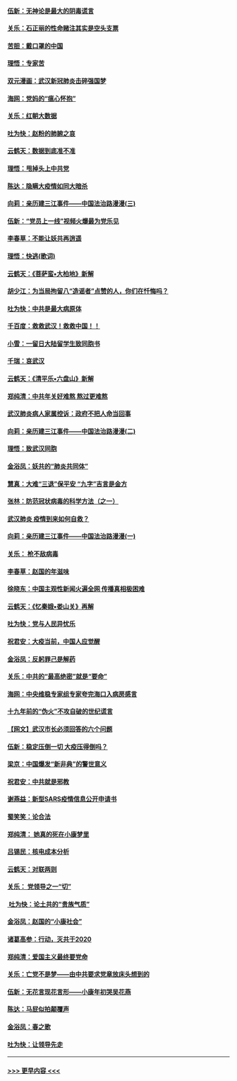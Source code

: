 #### [伍新：无神论是最大的阴毒谎言](../pages/nsc993/n11846129.md?t=02060031) 
#### [关乐：石正丽的性命赌注其实是空头支票](../pages/nsc993/n11846109.md?t=02060031) 
#### [苦胆：戴口罩的中国](../pages/nsc993/n11845576.md?t=02060031) 
#### [理悟：专家苦](../pages/nsc993/n11845564.md?t=02060031) 
#### [双元漫画：武汉新冠肺炎击碎强国梦](../pages/nsc993/n11843320.md?t=02060031) 
#### [海网：党妈的“瘟心怀抱”](../pages/nsc993/n11840740.md?t=02060031) 
#### [关乐：红朝大数据](../pages/nsc993/n11840675.md?t=02060031) 
#### [吐为快：赵粉的肺腑之哀](../pages/nsc993/n11840618.md?t=02060031) 
#### [云鹤天：数据到底准不准](../pages/nsc993/n11840325.md?t=02060031) 
#### [理悟：甩掉头上中共党](../pages/nsc993/n11838826.md?t=02060031) 
#### [陈达：隐瞒大疫情如同大暗杀](../pages/nsc993/n11838771.md?t=02060031) 
#### [向莉：亲历建三江事件——中国法治路漫漫(三)](../pages/nsc993/n11831825.md?t=02060031) 
#### [伍新：“党员上一线”视频火爆最为党乐见](../pages/nsc993/n11838200.md?t=02060031) 
#### [李春草：不能让妖共再逍遥](../pages/nsc993/n11838102.md?t=02060031) 
#### [理悟：快逃(歌词)](../pages/nsc993/n11838083.md?t=02060031) 
#### [云鹤天：《菩萨蛮▪大柏地》新解](../pages/nsc993/n11838059.md?t=02060031) 
#### [胡少江：为当局拘留八“造谣者”点赞的人，你们在忏悔吗？](../pages/nsc993/n11836801.md?t=02060031) 
#### [吐为快：中共是最大病原体](../pages/nsc993/n11836748.md?t=02060031) 
#### [千百度：救救武汉！救救中国！！](../pages/nsc993/n11836145.md?t=02060031) 
#### [小雪：一留日大陆留学生致同胞书](../pages/nsc993/n11834624.md?t=02060031) 
#### [千瑞：哀武汉](../pages/nsc993/n11833647.md?t=02060031) 
#### [云鹤天：《清平乐▪六盘山》新解](../pages/nsc993/n11833611.md?t=02060031) 
#### [郑纯清：中共年关好难熬 熬过更难熬](../pages/nsc993/n11833489.md?t=02060031) 
#### [武汉肺炎病人家属控诉：政府不把人命当回事](../pages/nsc993/n11833205.md?t=02060031) 
#### [向莉：亲历建三江事件——中国法治路漫漫(二)](../pages/nsc993/n11829102.md?t=02060031) 
#### [理悟：致武汉同胞](../pages/nsc993/n11831522.md?t=02060031) 
#### [金浴凤：妖共的“肺炎共同体”](../pages/nsc993/n11829448.md?t=02060031) 
#### [慧真：大难“三退”保平安 “九字”吉言是金方](../pages/nsc993/n11829501.md?t=02060031) 
#### [张林：防范冠状病毒的科学方法（之一）](../pages/nsc993/n11828618.md?t=02060031) 
#### [武汉肺炎 疫情到来如何自救？](../pages/nsc993/n11827632.md?t=02060031) 
#### [向莉：亲历建三江事件——中国法治路漫漫(一)](../pages/nsc993/n11827190.md?t=02060031) 
#### [关乐： 枪不敌病毒](../pages/nsc993/n11826746.md?t=02060031) 
#### [李春草：赵国的年滋味](../pages/nsc993/n11826321.md?t=02060031) 
#### [徐晓东：中国主观性新闻火遍全网 传播真相极困难](../pages/nsc993/n11826508.md?t=02060031) 
#### [云鹤天：《忆秦娥▪娄山关》再解](../pages/nsc993/n11824682.md?t=02060031) 
#### [吐为快：党与人民异忧乐](../pages/nsc993/n11824660.md?t=02060031) 
#### [祝君安：大疫当前，中国人应觉醒](../pages/nsc993/n11821946.md?t=02060031) 
#### [金浴凤：反躬罪己是解药](../pages/nsc993/n11820280.md?t=02060031) 
#### [关乐：中共的“最高绝密”就是“要命”](../pages/nsc993/n11816946.md?t=02060031) 
#### [海网：中央维稳专家组专家夸完海口入病房感言](../pages/nsc993/n11815138.md?t=02060031) 
#### [十九年前的“伪火”不攻自破的世纪谎言](../pages/nsc993/n11813238.md?t=02060031) 
#### [【网文】武汉市长必须回答的六个问题](../pages/nsc993/n11813848.md?t=02060031) 
#### [伍新：稳定压倒一切 大疫压得倒吗？](../pages/nsc993/n11812634.md?t=02060031) 
#### [梁京：中国爆发“新非典”的警世意义](../pages/nsc993/n11812554.md?t=02060031) 
#### [祝君安：中共就是邪教](../pages/nsc993/n11812431.md?t=02060031) 
#### [谢燕益：新型SARS疫情信息公开申请书](../pages/nsc993/n11808840.md?t=02060031) 
#### [蜀笑笑：论合法](../pages/nsc993/n11808064.md?t=02060031) 
#### [郑纯清： 她真的死在小康梦里](../pages/nsc993/n11806623.md?t=02060031) 
#### [吕锡民：核电成本分析](../pages/nsc993/n11806284.md?t=02060031) 
#### [云鹤天：对联两则](../pages/nsc993/n11805957.md?t=02060031) 
#### [关乐： 党领导之一“切”](../pages/nsc993/n11804505.md?t=02060031) 
#### [ 吐为快：论土共的“贵族气质”](../pages/nsc993/n11804490.md?t=02060031) 
#### [金浴凤：赵国的“小康社会”](../pages/nsc993/n11804452.md?t=02060031) 
#### [诸葛高参：行动，灭共于2020](../pages/nsc993/n11804120.md?t=02060031) 
#### [郑纯清：爱国主义最终要党命](../pages/nsc993/n11802197.md?t=02060031) 
#### [关乐：亡党不是梦——由中共要求党章放床头想到的](../pages/nsc993/n11802156.md?t=02060031) 
#### [伍新：无花言现花言形——小康年初哭吴花燕](../pages/nsc993/n11800044.md?t=02060031) 
#### [陈达：马屁似拍颠覆声](../pages/nsc993/n11800010.md?t=02060031) 
#### [金浴凤：春之歌](../pages/nsc993/n11797687.md?t=02060031) 
#### [吐为快：让领导先走](../pages/nsc993/n11797512.md?t=02060031) 

----
#### [ >>> 更早内容 <<< ](../indexes/nsc993-earlier.md)
